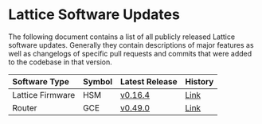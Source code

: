 # Lattice Software Updates

The following document contains a list of all publicly released Lattice software updates. Generally they contain descriptions of major features as well as changelogs of specific pull requests and commits that were added to the codebase in that version.

| Software Type | Symbol | Latest Release | History |
|:---|:---|:----|:--|
| Lattice Firmware | HSM | [v0.16.4](https://github.com/GridPlus/lattice-firmware-releases/releases/tag/hsm-0.16.4) | [Link](./history/HSM.md)
| Router | GCE | [v0.49.0](https://github.com/GridPlus/lattice-firmware-releases/releases/tag/gce-0.49.0) | [Link](./history/GCE.md) |

